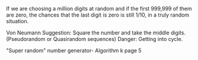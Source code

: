 
   If we are choosing a million digits at random and if the first 999,999 of them are zero,
   the chances that the last digit is zero is still 1/10, in a truly random situation.  

   Von Neumann Suggestion: Square the number and take the middle digits.
   (Pseudorandom or Quasirandom sequences)
   Danger: Getting into cycle.

   "Super random" number generator- Algorithm k page 5
